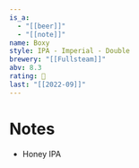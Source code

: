 ```yaml
---
is_a:
  - "[[beer]]"
  - "[[note]]"
name: Boxy
style: IPA - Imperial - Double
brewery: "[[Fullsteam]]"
abv: 8.3
rating: 🤞
last: "[[2022-09]]"
---
```

# Notes
- Honey IPA
